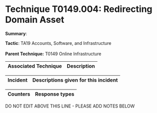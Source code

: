# Technique T0149.004: Redirecting Domain Asset

**Summary**: 

**Tactic**: TA19 Accounts, Software, and Infrastructure <br><br>**Parent Technique:** T0149 Online Infrastructure


| Associated Technique | Description |
| --------- | ------------------------- |



| Incident | Descriptions given for this incident |
| -------- | -------------------- |



| Counters | Response types |
| -------- | -------------- |


DO NOT EDIT ABOVE THIS LINE - PLEASE ADD NOTES BELOW